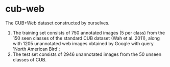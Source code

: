# cub-web
The CUB+Web dataset constructed by ourselves.
1) The training set consists of 750 annotated images (5 per class) from the 150 seen classes of the standard CUB dataset (Wah et al. 2011), along with 1205 unannotated web images obtained by Google with query 'North American Bird';
2) The test set consists of 2946 unannotated images from the 50 unseen classes of CUB.
